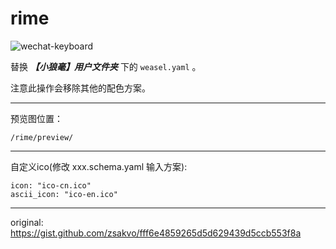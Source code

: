 # rime
![wechat-keyboard](https://raw.githubusercontent.com/nobodysclown/rime-wechat-keyboard/main/wechat-keyboard.png)

替换 ***【小狼毫】用户文件夹*** 下的 `weasel.yaml` 。

注意此操作会移除其他的配色方案。

---

预览图位置：
```
/rime/preview/
```
---

自定义ico(修改 xxx.schema.yaml 输入方案):
```
icon: "ico-cn.ico"
ascii_icon: "ico-en.ico"
```

---

original: https://gist.github.com/zsakvo/fff6e4859265d5d629439d5ccb553f8a
